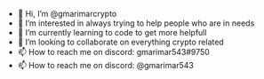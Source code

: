 - 👋 Hi, I’m @gmarimarcrypto
- 👀 I’m interested in always trying to help people who are in needs
- 🌱 I’m currently learning to code to get more helpfull
- 💞️ I’m looking to collaborate on everything crypto related
- 📫 How to reach me on discord: gmarimar543#9750
- 📫 How to reach me on discord: @gmarimar543

<!---
gmarimarcrypto/gmarimarcrypto is a ✨ special ✨ repository because its `README.md` (this file) appears on your GitHub profile.
You can click the Preview link to take a look at your changes.
--->
